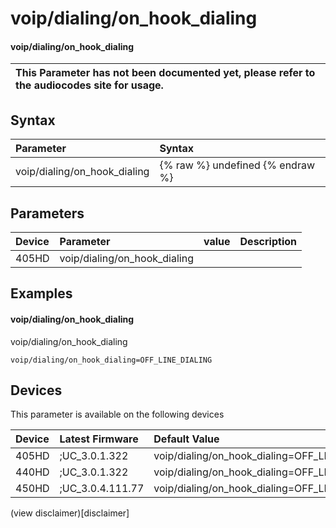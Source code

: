﻿---
description: voip/dialing/on_hook_dialing
search:
    keywords: ['voip','dialing','on_hook_dialing']
---

# voip/dialing/on_hook_dialing

#### voip/dialing/on_hook_dialing


| This Parameter has not been documented yet, please refer to the audiocodes site for usage.  |
| :--- |

## Syntax
| Parameter | Syntax |
| :--- | :--- |
|voip/dialing/on_hook_dialing | {% raw %} undefined {% endraw %} |

## Parameters
|Device|Parameter|value|Description|
|:---|:---|:---|:---|
| 405HD | voip/dialing/on_hook_dialing |  |  |

## Examples
#### voip/dialing/on_hook_dialing

voip/dialing/on_hook_dialing

```
voip/dialing/on_hook_dialing=OFF_LINE_DIALING
```

## Devices
This parameter is available on the following devices

| Device | Latest Firmware | Default Value |
|:---|:---|:---|
| 405HD | ;UC_3.0.1.322 | voip/dialing/on_hook_dialing=OFF_LINE_DIALING 
| 440HD | ;UC_3.0.1.322 | voip/dialing/on_hook_dialing=OFF_LINE_DIALING 
| 450HD | ;UC_3.0.4.111.77 | voip/dialing/on_hook_dialing=OFF_LINE_DIALING 

(view disclaimer)[disclaimer]
